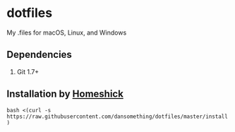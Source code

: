 dotfiles
========

My .files for macOS, Linux, and Windows

## Dependencies

1. Git 1.7+

## Installation by [Homeshick][0]

`bash <(curl -s https://raw.githubusercontent.com/dansomething/dotfiles/master/install)`

[0]: https://github.com/andsens/homeshick
